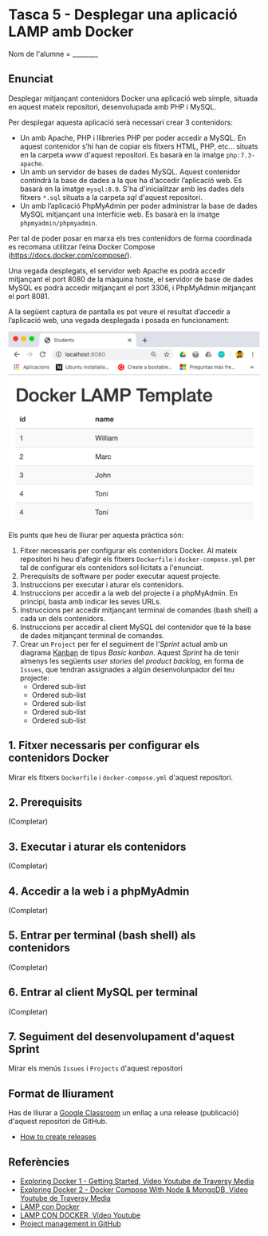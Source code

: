 # Tasca 5 - Desplegar una aplicació LAMP amb Docker

Nom de l'alumne = ________

## Enunciat

Desplegar mitjançant contenidors Docker una aplicació web simple, situada en aquest mateix repositori, desenvolupada amb PHP i MySQL.

Per desplegar aquesta aplicació serà necessari crear 3 contenidors:
* Un amb Apache, PHP i llibreries PHP per poder accedir a MySQL. En aquest contenidor s’hi han de copiar els fitxers HTML, PHP, etc… situats en la carpeta *www* d'aquest repositori. Es basarà en la imatge `php:7.3-apache`.
* Un amb un servidor de bases de dades MySQL. Aquest contenidor contindrà la base de dades a la que ha d’accedir l’aplicació web. Es basarà en la imatge `mysql:8.0`. S'ha d'inicialitzar amb les dades dels fitxers `*.sql` situats a la carpeta *sql* d'aquest repositori.
* Un amb l’aplicació PhpMyAdmin per poder administrar la base de dades MySQL mitjançant una interfície web. Es basarà en la imatge `phpmyadmin/phpmyadmin`.

Per tal de poder posar en marxa els tres contenidors de forma coordinada es recomana utilitzar l’eina Docker Compose (https://docs.docker.com/compose/).

Una vegada desplegats, el servidor web Apache es podrà accedir mitjançant el port 8080 de la màquina hoste, el servidor de base de dades MySQL es podrà accedir mitjançant el port 3306, i PhpMyAdmin mitjançant el port 8081.

A la següent captura de pantalla es pot veure el resultat d’accedir a l’aplicació web, una vegada desplegada i posada en funcionament:

![alt text](https://github.com/miquelcabot/tasca5-docker/blob/master/demo.png?raw=true "Demostració de l'aplicació")

Els punts que heu de lliurar per aquesta pràctica són:
1. Fitxer necessaris per configurar els contenidors Docker. Al mateix repositori hi heu d'afegir els fitxers `Dockerfile` i `docker-compose.yml` per tal de configurar els contenidors sol·licitats a l'enunciat.
2. Prerequisits de software per poder executar aquest projecte.
3. Instruccions per executar i aturar els contenidors.
4. Instruccions per accedir a la web del projecte i a phpMyAdmin. En principi, basta amb indicar les seves URLs.
5. Instruccions per accedir mitjançant terminal de comandes (bash shell) a cada un dels contenidors.
6. Instruccions per accedir al client MySQL del contenidor que té la base de dades mitjançant terminal de comandes.
7. Crear un `Project` per fer el seguiment de l'*Sprint* actual amb un diagrama [Kanban](https://es.wikipedia.org/wiki/Kanban) de tipus *Basic kanban*. Aquest *Sprint* ha de tenir almenys les següents *user stories* del *product backlog*, en forma de `Issues`, que tendran assignades a algún desenvolunpador del teu projecte:
   * Ordered sub-list
   * Ordered sub-list
   * Ordered sub-list
   * Ordered sub-list
   * Ordered sub-list

## 1. Fitxer necessaris per configurar els contenidors Docker
Mirar els fitxers `Dockerfile` i `docker-compose.yml` d'aquest repositori.

## 2. Prerequisits
(Completar)

## 3. Executar i aturar els contenidors
(Completar)

## 4. Accedir a la web i a phpMyAdmin
(Completar)

## 5. Entrar per terminal (bash shell) als contenidors 
(Completar)

## 6. Entrar al client MySQL per terminal
(Completar)

## 7. Seguiment del desenvolupament d'aquest Sprint
Mirar els menús `Issues` i `Projects` d'aquest repositori

## Format de lliurament

Has de lliurar a [Google Classroom](https://classroom.google.com) un enllaç a una release (publicació) d'aquest repositori de GitHub.

* [How to create releases](https://help.github.com/articles/creating-releases/)

## Referències

* [Exploring Docker 1 - Getting Started, Vídeo Youtube de Traversy Media](https://youtu.be/Kyx2PsuwomE)
* [Exploring Docker 2 - Docker Compose With Node & MongoDB, Vídeo Youtube de Traversy Media](https://youtu.be/hP77Rua1E0c)
* [LAMP con Docker](https://magmax.org/blog/lamp-con-docker/)
* [LAMP CON DOCKER, Vídeo Youtube](https://www.youtube.com/watch?v=lrhwWX49Uss)
* [Project management in GitHub](https://github.com/features/project-management/)
